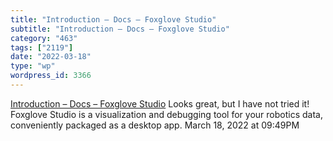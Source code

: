 ```yaml
---
title: "Introduction – Docs – Foxglove Studio"
subtitle: "Introduction – Docs – Foxglove Studio"
category: "463"
tags: ["2119"]
date: "2022-03-18"
type: "wp"
wordpress_id: 3366
---
```

[ Introduction – Docs – Foxglove Studio](https://foxglove.dev/docs/studio)
 Looks great, but I have not tried it! Foxglove Studio is a visualization and debugging tool for your robotics data, conveniently packaged as a desktop app.
March 18, 2022 at 09:49PM